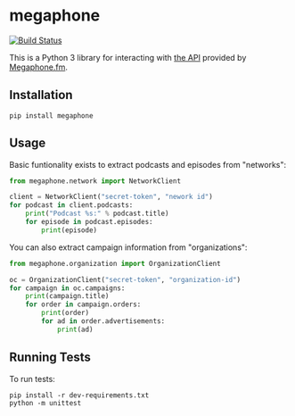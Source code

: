 # megaphone
[![Build Status](https://secure.travis-ci.org/theatlantic/megaphone.png?branch=master)](https://travis-ci.org/theatlantic/megaphone)

This is a Python 3 library for interacting with [the API](https://developers.megaphone.fm/) provided by [Megaphone.fm](http://megaphone.fm).

## Installation

```
pip install megaphone
```

## Usage
Basic funtionality exists to extract podcasts and episodes from "networks":

```python
from megaphone.network import NetworkClient

client = NetworkClient("secret-token", "nework id")
for podcast in client.podcasts:
    print("Podcast %s:" % podcast.title)
    for episode in podcast.episodes:
        print(episode)
```

You can also extract campaign information from "organizations":

```python
from megaphone.organization import OrganizationClient

oc = OrganizationClient("secret-token", "organization-id")
for campaign in oc.campaigns:
    print(campaign.title)
    for order in campaign.orders:
        print(order)
        for ad in order.advertisements:
            print(ad)
```


## Running Tests
To run tests:

```
pip install -r dev-requirements.txt
python -m unittest
```
